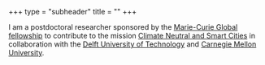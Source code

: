 +++
type = "subheader"
title = ""
+++

I am a postdoctoral researcher sponsored by the [Marie-Curie Global fellowship](https://marie-sklodowska-curie-actions.ec.europa.eu/actions/postdoctoral-fellowships) to contribute to the mission [Climate Neutral and Smart Cities](https://research-and-innovation.ec.europa.eu/funding/funding-opportunities/funding-programmes-and-open-calls/horizon-europe/eu-missions-horizon-europe/climate-neutral-and-smart-cities_en) in collaboration with the [Delft University of Technology](https://www.tudelft.nl/en/) and [Carnegie Mellon University](https://www.cmu.edu/).
